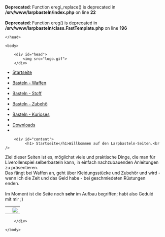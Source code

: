 <br />
<b>Deprecated</b>:  Function eregi_replace() is deprecated in <b>/srv/www/larpbasteln/index.php</b> on line <b>22</b><br />
<br />
<b>Deprecated</b>:  Function ereg() is deprecated in <b>/srv/www/larpbasteln/class.FastTemplate.php</b> on line <b>196</b><br />
<html>
    <head>
        <link rel="stylesheet" type="text/css" href="./templates/main.css">
        <TITLE>
            Index.php
        </TITLE>
        
    </head>
    
    <body>
    
        <div id="head">
            <img src="logo.gif">
        </div>
    
 
<div id='menu'> 
        <ul><li> <a href='index.php?func=19'> <subtopic>Startseite</subtopic></a><li/><li> <a href='index.php?func=12'> <subtopic>Basteln - Waffen</subtopic></a><li/><li> <a href='index.php?func=13'> <subtopic>Basteln - Stoff</subtopic></a><li/><li> <a href='index.php?func=14'> <subtopic>Basteln - Zubeh&ouml</subtopic></a><li/><li> <a href='index.php?func=15'> <subtopic>Basteln - Kurioses</subtopic></a><li/><li> <a href='index.php?func=16'> <subtopic>Downloads</subtopic></a><li/></ul></div>
        
        <div id="content">
             <h1> Startseite</h1>Willkommen auf den Larpbasteln-Seiten.<br />
Ziel dieser Seiten ist es, m&ouml;glichst viele und praktische Dinge, die man f&uuml;r Liverollenspiel selberbasteln kann, in einfach nachzubauenden Anleitungen zu pr&auml;sentieren.<br />
Das f&auml;ngt bei Waffen an, geht &uuml;ber Kleidungsst&uuml;cke und Zubeh&ouml;r und wird - wenn ich die Zeit und das Geld habe - bei geschmiedeten R&uuml;stungen enden.<br />
<br />
Im Moment ist die Seite noch <strong>sehr</strong> im Aufbau begriffen; habt also Geduld mit mir ;)<br />
                            <table border=0 cellpadding=20 width="90%">
<tr valign=top><td valign=top>

</td><td valign=top>
<img src="./bilder/dummy/./bilder/kobold/S_KOBOLD.JPG"><br>
</td></tr>
</table>

        </div>
    
    </body>
</html>
